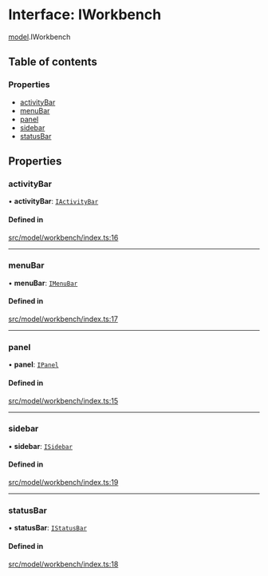 # Interface: IWorkbench

[model](../modules/model.md).IWorkbench

## Table of contents

### Properties

- [activityBar](model.IWorkbench.md#activitybar)
- [menuBar](model.IWorkbench.md#menubar)
- [panel](model.IWorkbench.md#panel)
- [sidebar](model.IWorkbench.md#sidebar)
- [statusBar](model.IWorkbench.md#statusbar)

## Properties

### activityBar

• **activityBar**: [`IActivityBar`](model.IActivityBar.md)

#### Defined in

[src/model/workbench/index.ts:16](https://github.com/mtsdnz/allai-core/blob/5932278/src/model/workbench/index.ts#L16)

___

### menuBar

• **menuBar**: [`IMenuBar`](model.IMenuBar.md)

#### Defined in

[src/model/workbench/index.ts:17](https://github.com/mtsdnz/allai-core/blob/5932278/src/model/workbench/index.ts#L17)

___

### panel

• **panel**: [`IPanel`](model.IPanel.md)

#### Defined in

[src/model/workbench/index.ts:15](https://github.com/mtsdnz/allai-core/blob/5932278/src/model/workbench/index.ts#L15)

___

### sidebar

• **sidebar**: [`ISidebar`](model.ISidebar.md)

#### Defined in

[src/model/workbench/index.ts:19](https://github.com/mtsdnz/allai-core/blob/5932278/src/model/workbench/index.ts#L19)

___

### statusBar

• **statusBar**: [`IStatusBar`](model.IStatusBar.md)

#### Defined in

[src/model/workbench/index.ts:18](https://github.com/mtsdnz/allai-core/blob/5932278/src/model/workbench/index.ts#L18)
